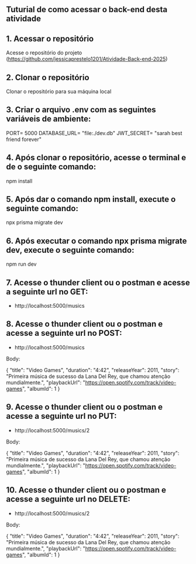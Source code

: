 ## Tuturial de como acessar o back-end desta atividade


## 1. Acessar o repositório

Acesse o repositório do projeto (https://github.com/jessicaprestelo1201/Atividade-Back-end-2025)

## 2. Clonar o repositório

Clonar o repositório para sua máquina local

## 3. Criar o arquivo .env com as seguintes variáveis de ambiente:

PORT= 5000
DATABASE_URL= "file:./dev.db"
JWT_SECRET=  "sarah best friend forever"

## 4. Após clonar o repositório, acesse o terminal e de o seguinte comando:

npm install

## 5. Após  dar o comando npm install, execute o seguinte comando:

npx prisma migrate dev

## 6. Após executar o comando npx prisma migrate dev, execute o seguinte comando:

npm run dev

## 7. Acesse o thunder client ou o postman e acesse a seguinte url no GET: 

- http://localhost:5000/musics

## 8. Acesse o thunder client ou o postman e acesse a seguinte url no POST:

- http://localhost:5000/musics

Body:

{
  "title": "Video Games",
  "duration": "4:42",
  "releaseYear": 2011,
  "story": "Primeira música de sucesso da Lana Del Rey, que chamou atenção mundialmente.",
  "playbackUrl": "https://open.spotify.com/track/video-games",
  "albumId": 1
}

## 9. Acesse o thunder client ou o postman e acesse a seguinte url no PUT:

- http://localhost:5000/musics/2

Body:

{
  "title": "Video Games",
  "duration": "4:42",
  "releaseYear": 2011,
  "story": "Primeira música de sucesso da Lana Del Rey, que chamou atenção mundialmente.",
  "playbackUrl": "https://open.spotify.com/track/video-games",
  "albumId": 1
}

## 10. Acesse o thunder client ou o postman e acesse a seguinte url no DELETE:

- http://localhost:5000/musics/2

Body:

{
  "title": "Video Games",
  "duration": "4:42",
  "releaseYear": 2011,
  "story": "Primeira música de sucesso da Lana Del Rey, que chamou atenção mundialmente.",
  "playbackUrl": "https://open.spotify.com/track/video-games",
  "albumId": 1
}

